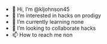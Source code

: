 - 👋 Hi, I’m @kljohnson45
- 👀 I’m interested in hacks on prodigy
- 🌱 I’m currently learning none
- 💞️ I’m looking to collaborate hacks
- 📫 How to reach me non

<!---
kljohnson45/kljohnson45 is a ✨ special ✨ repository because its `README.md` (this file) appears on your GitHub profile.
You can click the Preview link to take a look at your changes.
--->
